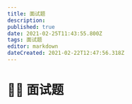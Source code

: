 ```yaml
---
title: 面试题
description: 
published: true
date: 2021-02-25T11:43:55.800Z
tags: 面试题
editor: markdown
dateCreated: 2021-02-22T12:47:56.318Z
---
```


# 👨‍💻 面试题


